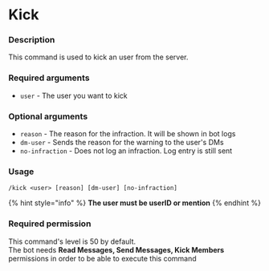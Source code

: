 # Kick

### **Description**

This command is used to kick an user from the server.

### **Required arguments**

* `user` - The user you want to kick

### **Optional arguments**

* `reason` - The reason for the infraction. It will be shown in bot logs
* `dm-user` - Sends the reason for the warning to the user's DMs
* `no-infraction` - Does not log an infraction. Log entry is still sent

### **Usage**

```
/kick <user> [reason] [dm-user] [no-infraction]
```

{% hint style="info" %}
**The user must be userID or mention**
{% endhint %}

### **Required permission**

This command's level is 50 by default.\
The bot needs **Read Messages, Send Messages, Kick Members** permissions in order to be able to execute this command
